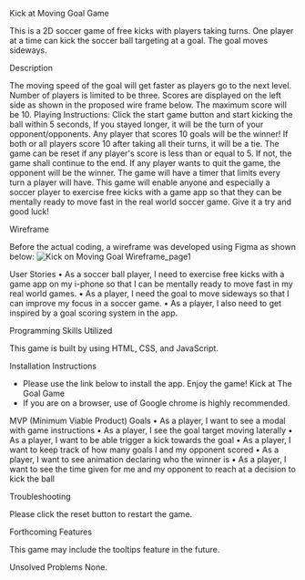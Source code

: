 Kick at Moving Goal Game

This is a 2D soccer game of free kicks with players taking turns. One player at a time can kick the soccer ball targeting at a goal. The goal moves sideways.

Description

The moving speed of the goal will get faster as players go to the next level. Number of players is limited to be three. Scores are displayed on the left side as shown in the proposed wire frame below. The maximum score will be 10. 
Playing Instructions: Click the start game button and start kicking the ball within 5 seconds, If you stayed longer, it will be the turn of your opponent/opponents. Any player that scores 10 goals will be the winner! If both or all players score 10 after taking all their turns, it will be a tie. The game can be reset if any player's score is less than or equal to 5. If not, the game shall continue to the end. If any player wants to quit the game, the opponent will be the winner. The game will have a timer that limits every turn a player will have.
This game will enable anyone and especially a soccer player to exercise free kicks with a game app so that they can be mentally ready to move fast in the real world soccer game. Give it a try and good luck!

Wireframe

Before the actual coding, a wireframe was developed using Figma as shown below:
![Kick on Moving Goal Wireframe_page1](https://github.com/davedawita/Kick-at-Moving-Goal/assets/155693018/1e6eb007-cec2-4536-9463-2307a5400114)




User Stories
    • As a soccer ball player, I need to exercise free kicks with a game app on my i-phone so that I can be mentally ready to move fast in my real world games.
    • As a player, I need the goal to move sideways so that I can improve my focus in a soccer game.
    • As a player, I also need to get inspired by a goal scoring system in the app.
    
Programming Skills Utilized

This game is built by using HTML, CSS, and JavaScript.

Installation Instructions

 - Please use the link below to install the app. Enjoy the game!
          Kick at The Goal Game
 - If you are on a browser, use of Google chrome is highly recommended.
  
MVP (Minimum Viable Product) Goals
    • As a player, I want to see a modal with game instructions
    • As a player, I see the goal target moving laterally
    • As a player, I want to be able trigger a kick towards the goal
    • As a player, I want to keep track of how many goals I and my opponent scored
    • As a player, I want to see animation declaring who the winner is
    • As a player, I want to see the time given for me and my opponent to reach at a decision to kick the ball
  
Troubleshooting

Please click the reset button to restart the game.

Forthcoming Features

This game may include the tooltips feature in the future.

Unsolved Problems
None.
